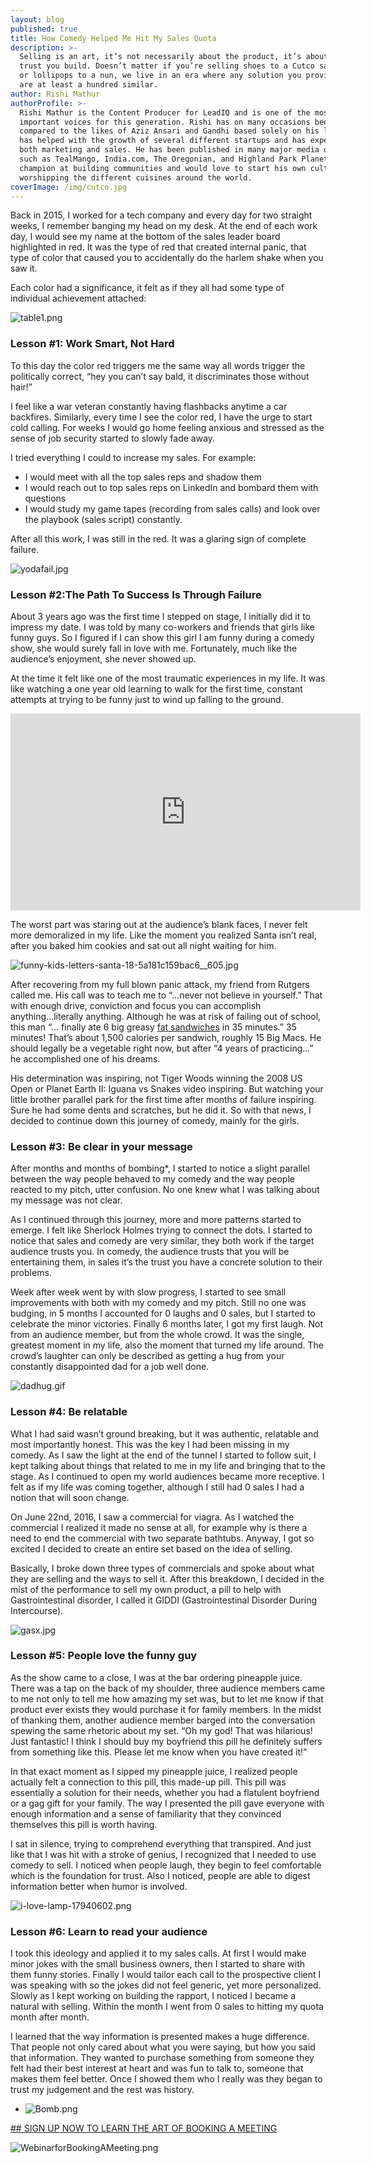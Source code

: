 ```yaml
---
layout: blog
published: true
title: How Comedy Helped Me Hit My Sales Quota
description: >-
  Selling is an art, it’s not necessarily about the product, it’s about the
  trust you build. Doesn’t matter if you’re selling shoes to a Cutco sales rep
  or lollipops to a nun, we live in an era where any solution you provide there
  are at least a hundred similar.
author: Rishi Mathur
authorProfile: >-
  Rishi Mathur is the Content Producer for LeadIQ and is one of the most
  important voices for this generation. Rishi has on many occasions been
  compared to the likes of Aziz Ansari and Gandhi based solely on his looks. He
  has helped with the growth of several different startups and has experience in
  both marketing and sales. He has been published in many major media outlets
  such as TealMango, India.com, The Oregonian, and Highland Park Planet. He is a
  champion at building communities and would love to start his own cult
  worshipping the different cuisines around the world.
coverImage: /img/cutco.jpg
---
```

 
Back in 2015, I worked for a tech company and every day for two straight weeks, I remember banging my head on my desk. At the end of each work day, I would see my name at the bottom of the sales leader board highlighted in red. It was the type of red that created internal panic, that type of color that caused you to accidentally do the harlem shake when you saw it.

Each color had a significance, it felt as if they all had some type of individual achievement attached:

![table1.png]({{site.baseurl}}/LeadIQ/ClientApp/public/img/table1.png)

### Lesson #1: Work Smart, Not Hard 

To this day the color red triggers me the same way all words trigger the politically correct, “hey you can’t say bald, it discriminates those without hair!”  

I feel like a war veteran constantly having flashbacks anytime a car backfires. Similarly, every time I see the color red, I have the urge to start cold calling. For weeks I would go home feeling anxious and stressed as the sense of job security started to slowly fade away. 

I tried everything I could to increase my sales. For example:
- I would meet with all the top sales reps and shadow them
- I would reach out to top sales reps on LinkedIn and bombard them with questions
- I would study my game tapes (recording from sales calls) and look over the playbook (sales script) constantly. 

After all this work, I was still in the red. It was a glaring sign of complete failure.

![yodafail.jpg](img/yodafail.jpg)

### Lesson #2:The Path To Success Is Through Failure

About 3 years ago was the first time I stepped on stage, I initially did it to impress my date. I was told by many co-workers and friends that girls like funny guys. So I figured if I can show this girl I am funny during a comedy show, she would surely fall in love with me. Fortunately, much like the audience’s enjoyment, she never showed up. 

At the time it felt like one of the most traumatic experiences in my life. It was like watching a one year old learning to walk for the first time, constant attempts at trying to be funny just to wind up falling to the ground. 

<iframe width="560" height="315" src="https://www.youtube.com/embed/jIzuy9fcf1k" frameborder="0" allow="accelerometer; autoplay; encrypted-media; gyroscope; picture-in-picture" allowfullscreen></iframe>


The worst part was staring out at the audience’s blank faces, I never felt more demoralized in my life. Like the moment you realized Santa isn’t real, after you baked him cookies and sat out all night waiting for him.  

![funny-kids-letters-santa-18-5a181c159bac6__605.jpg](img/funny-kids-letters-santa-18-5a181c159bac6__605.jpg)

After recovering from my full blown panic attack, my friend from Rutgers called me. His call was to teach me to “...never not believe in yourself.” That with enough drive, conviction and focus you can accomplish anything...literally anything. Although he was at risk of failing out of school, this man “... finally ate 6 big greasy [fat sandwiches](https://en.wikipedia.org/wiki/Grease_trucks) in 35 minutes.” 35 minutes! That’s about 1,500 calories per sandwich, roughly 15 Big Macs. He should legally be a vegetable right now, but after “4 years of practicing...” he accomplished one of his dreams. 

His determination was inspiring, not Tiger Woods winning the 2008 US Open or Planet Earth II: Iguana vs Snakes video inspiring. But watching your little brother parallel park for the first time after months of failure inspiring. Sure he had some dents and scratches, but he did it. So with that news, I decided to continue down this journey of comedy, mainly for the girls.


### Lesson #3: Be clear in your message 

After months and months of bombing*, I started to notice a slight parallel between the way people behaved to my comedy and the way people reacted to my pitch, utter confusion. No one knew what I was talking about my message was not clear. 

As I continued through this journey, more and more patterns started to emerge. I felt like Sherlock Holmes trying to connect the dots. I started to notice that sales and comedy are very similar, they both work if the target audience trusts you. In comedy, the audience trusts that you will be entertaining them, in sales it’s the trust you have a concrete solution to their problems.

Week after week went by with slow progress, I started to see small improvements with both with my comedy and my pitch. Still no one was budging, in 5 months I accounted for 0 laughs and 0 sales, but I started to celebrate the minor victories.  Finally 6 months later, I got my first laugh. Not from an audience member, but from the whole crowd. It was the single, greatest moment in my life, also the moment that turned my life around. The crowd’s laughter can only be described as getting a hug from your constantly disappointed dad for a job well done. 


![dadhug.gif](img/dadhug.gif)

### Lesson #4: Be relatable 

What I had said wasn’t ground breaking, but it was authentic, relatable and most importantly honest. This was the key I had been missing in my comedy. As I saw the light at the end of the tunnel I started to follow suit, I kept talking about things that related to me in my life and bringing that to the stage. As I continued to open my world audiences became more receptive. I felt as if my life was coming together, although I still had 0 sales I had a notion that will soon change. 

On June 22nd, 2016, I saw a commercial for viagra. As I watched the commercial I realized it made no sense at all, for example why is there a need to end the commercial with two separate bathtubs. Anyway, I got so excited I decided to create an entire set based on the idea of selling.

Basically, I broke down three types of commercials and spoke about what they are selling and the ways to sell it. After this breakdown, I decided in the mist of the performance to sell my own product, a pill to help with Gastrointestinal disorder, I called it GIDDI (Gastrointestinal Disorder During Intercourse). 


![gasx.jpg](img/gasx.jpg)

### Lesson #5: People love the funny guy

As the show came to a close, I was at the bar ordering pineapple juice. There was a tap on the back of my shoulder, three audience members came to me not only to tell me how amazing my set was, but to let me know if that product ever exists they would purchase it for family members. In the midst of thanking them, another audience member barged into the conversation spewing the same rhetoric about my set. “Oh my god! That was hilarious! Just fantastic! I think I should buy my boyfriend this pill he definitely suffers from something like this. Please let me know when you have created it!” 

In that exact moment as I sipped my pineapple juice, I realized people actually felt a connection to this pill, this made-up pill. This pill was essentially a solution for their needs, whether you had a flatulent boyfriend or  a gag gift for your family. The way I presented the pill gave everyone with enough information and a sense of familiarity that they convinced themselves this pill is worth having. 

I sat in silence, trying to comprehend everything that transpired. And just like that I was hit with a stroke of genius, I recognized that I needed to use comedy to sell. I noticed when people laugh, they begin to feel comfortable which is the foundation for trust. Also I noticed, people are able to digest information better when humor is involved. 


![i-love-lamp-17940602.png](img/i-love-lamp-17940602.png)

### Lesson #6: Learn to read your audience

I took this ideology and applied it to my sales calls. At first I would make minor jokes with the small business owners, then I started to share with them funny stories. Finally I would tailor each call to the prospective client I was speaking with so the jokes did not feel generic, yet more personalized. Slowly as I kept working on building the rapport, I noticed I became a natural with selling. Within the month I went from 0 sales to hitting my quota month after month. 

I learned that the way information is presented makes a huge difference. That people not only cared about what you were saying, but how you said that information. They wanted to purchase something from someone they felt had their best interest at heart  and was fun to talk to, someone that makes them feel better. Once I showed them who I really was they began to trust my judgement and the rest was history. 

* ![Bomb.png](img/Bomb.png)

[## SIGN UP NOW TO LEARN THE ART OF BOOKING A MEETING](https://ter.li/297g0y)

![WebinarforBookingAMeeting.png](img/WebinarforBookingAMeeting.png)
